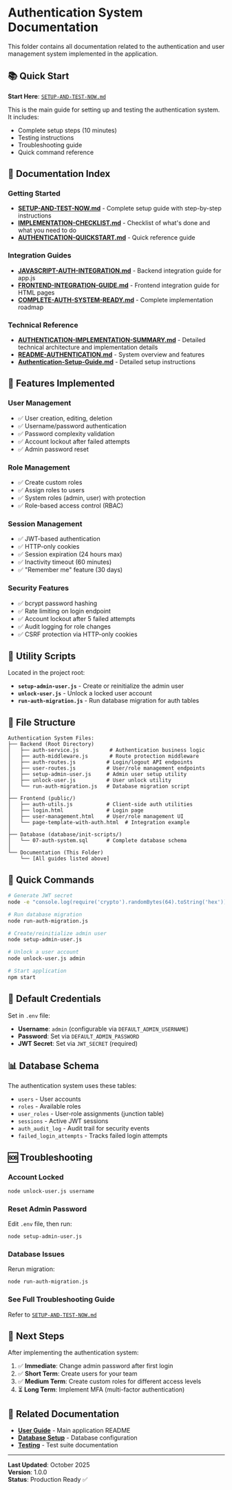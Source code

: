 # Authentication System Documentation

This folder contains all documentation related to the authentication and user management system implemented in the application.

## 📚 Quick Start

**Start Here**: [`SETUP-AND-TEST-NOW.md`](./SETUP-AND-TEST-NOW.md)

This is the main guide for setting up and testing the authentication system. It includes:
- Complete setup steps (10 minutes)
- Testing instructions
- Troubleshooting guide
- Quick command reference

## 📖 Documentation Index

### Getting Started
- **[SETUP-AND-TEST-NOW.md](./SETUP-AND-TEST-NOW.md)** - Complete setup guide with step-by-step instructions
- **[IMPLEMENTATION-CHECKLIST.md](./IMPLEMENTATION-CHECKLIST.md)** - Checklist of what's done and what you need to do
- **[AUTHENTICATION-QUICKSTART.md](./AUTHENTICATION-QUICKSTART.md)** - Quick reference guide

### Integration Guides
- **[JAVASCRIPT-AUTH-INTEGRATION.md](./JAVASCRIPT-AUTH-INTEGRATION.md)** - Backend integration guide for app.js
- **[FRONTEND-INTEGRATION-GUIDE.md](./FRONTEND-INTEGRATION-GUIDE.md)** - Frontend integration guide for HTML pages
- **[COMPLETE-AUTH-SYSTEM-READY.md](./COMPLETE-AUTH-SYSTEM-READY.md)** - Complete implementation roadmap

### Technical Reference
- **[AUTHENTICATION-IMPLEMENTATION-SUMMARY.md](./AUTHENTICATION-IMPLEMENTATION-SUMMARY.md)** - Detailed technical architecture and implementation details
- **[README-AUTHENTICATION.md](./README-AUTHENTICATION.md)** - System overview and features
- **[Authentication-Setup-Guide.md](./Authentication-Setup-Guide.md)** - Detailed setup instructions

## 🎯 Features Implemented

### User Management
- ✅ User creation, editing, deletion
- ✅ Username/password authentication
- ✅ Password complexity validation
- ✅ Account lockout after failed attempts
- ✅ Admin password reset

### Role Management
- ✅ Create custom roles
- ✅ Assign roles to users
- ✅ System roles (admin, user) with protection
- ✅ Role-based access control (RBAC)

### Session Management
- ✅ JWT-based authentication
- ✅ HTTP-only cookies
- ✅ Session expiration (24 hours max)
- ✅ Inactivity timeout (60 minutes)
- ✅ "Remember me" feature (30 days)

### Security Features
- ✅ bcrypt password hashing
- ✅ Rate limiting on login endpoint
- ✅ Account lockout after 5 failed attempts
- ✅ Audit logging for role changes
- ✅ CSRF protection via HTTP-only cookies

## 🔧 Utility Scripts

Located in the project root:

- **`setup-admin-user.js`** - Create or reinitialize the admin user
- **`unlock-user.js`** - Unlock a locked user account
- **`run-auth-migration.js`** - Run database migration for auth tables

## 📁 File Structure

```
Authentication System Files:
├── Backend (Root Directory)
│   ├── auth-service.js          # Authentication business logic
│   ├── auth-middleware.js       # Route protection middleware
│   ├── auth-routes.js          # Login/logout API endpoints
│   ├── user-routes.js          # User/role management endpoints
│   ├── setup-admin-user.js     # Admin user setup utility
│   ├── unlock-user.js          # User unlock utility
│   └── run-auth-migration.js   # Database migration script
│
├── Frontend (public/)
│   ├── auth-utils.js           # Client-side auth utilities
│   ├── login.html              # Login page
│   ├── user-management.html    # User/role management UI
│   └── page-template-with-auth.html  # Integration example
│
├── Database (database/init-scripts/)
│   └── 07-auth-system.sql      # Complete database schema
│
└── Documentation (This Folder)
    └── [All guides listed above]
```

## 🚀 Quick Commands

```bash
# Generate JWT secret
node -e "console.log(require('crypto').randomBytes(64).toString('hex'))"

# Run database migration
node run-auth-migration.js

# Create/reinitialize admin user
node setup-admin-user.js

# Unlock a user account
node unlock-user.js admin

# Start application
npm start
```

## 🔐 Default Credentials

Set in `.env` file:
- **Username**: `admin` (configurable via `DEFAULT_ADMIN_USERNAME`)
- **Password**: Set via `DEFAULT_ADMIN_PASSWORD`
- **JWT Secret**: Set via `JWT_SECRET` (required)

## 📊 Database Schema

The authentication system uses these tables:
- `users` - User accounts
- `roles` - Available roles
- `user_roles` - User-role assignments (junction table)
- `sessions` - Active JWT sessions
- `auth_audit_log` - Audit trail for security events
- `failed_login_attempts` - Tracks failed login attempts

## 🆘 Troubleshooting

### Account Locked
```bash
node unlock-user.js username
```

### Reset Admin Password
Edit `.env` file, then run:
```bash
node setup-admin-user.js
```

### Database Issues
Rerun migration:
```bash
node run-auth-migration.js
```

### See Full Troubleshooting Guide
Refer to [`SETUP-AND-TEST-NOW.md`](./SETUP-AND-TEST-NOW.md#troubleshooting)

## 🔄 Next Steps

After implementing the authentication system:

1. ✅ **Immediate**: Change admin password after first login
2. ✅ **Short Term**: Create users for your team
3. ✅ **Medium Term**: Create custom roles for different access levels
4. ⏳ **Long Term**: Implement MFA (multi-factor authentication)

## 📝 Related Documentation

- **[User Guide](../../README.md)** - Main application README
- **[Database Setup](../04-Database/)** - Database configuration
- **[Testing](../06-Testing/)** - Test suite documentation

---

**Last Updated**: October 2025  
**Version**: 1.0.0  
**Status**: Production Ready ✅

